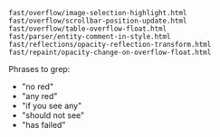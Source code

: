 ```
fast/overflow/image-selection-highlight.html
fast/overflow/scrollbar-position-update.html
fast/overflow/table-overflow-float.html
fast/parser/entity-comment-in-style.html
fast/reflections/opacity-reflection-transform.html
fast/repaint/opacity-change-on-overflow-float.html
```

Phrases to grep:

* "no red"
* "any red"
* "if you see any"
* "should not see"
* "has failed"